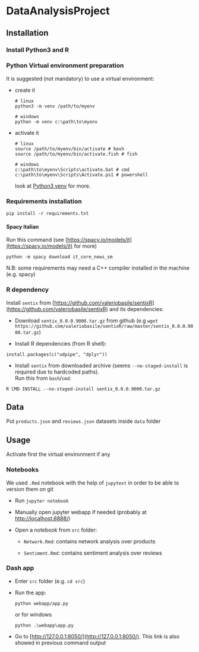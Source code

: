 # DataAnalysisProject

## Installation

### Install Python3 and R

### Python Virtual environment preparation

It is suggested (not mandatory) to use a virtual environment:

* create it
    ```
    # linux
    python3 -m venv /path/to/myenv

    # windows
    python -m venv c:\path\to\myenv
    ```
* activate it
    ```
    # linux
    source /path/to/myenv/bin/activate # bash
    source /path/to/myenv/bin/activate.fish # fish

    # windows
    c:\path\to\myenv\Scripts\activate.bat # cmd
    c:\path\to\myenv\Scripts\Activate.ps1 # powershell
    ```
    look at [Python3 venv](https://docs.python.org/3/library/venv.html) for more.

### Requirements installation
```
pip install -r requirements.txt
```
#### Spacy italian
Run this command (see [https://spacy.io/models/it](https://spacy.io/models/it) for more)
```
python -m spacy download it_core_news_sm
```

N.B: some requirements may need a C++ compiler installed in the machine (e.g. spacy)

### R dependency

Install `sentix` from [https://github.com/valeriobasile/sentixR](https://github.com/valeriobasile/sentixR) and its dependencies:

* Download `sentix_0.0.0.9000.tar.gz` from github (e.g `wget https://github.com/valeriobasile/sentixR/raw/master/sentix_0.0.0.9000.tar.gz`)

* Install R dependencies (from R shell):
```
install.packages(c("udpipe", "dplyr"))
```

* Install `sentix` from downloaded archive (seems `--no-staged-install` is required due to hardcoded paths).  
Run this from `bash`/`cmd`:
```
R CMD INSTALL --no-staged-install sentix_0.0.0.9000.tar.gz
```

## Data

Put `products.json` and `reviews.json` datasets inside `data` folder

## Usage

Activate first the virtual environment if any

### Notebooks

We used `.Rmd` notebook with the help of `jupytext` in order to be able to version them on git

* Run `jupyter notebook`

* Manually open jupyter webapp if needed (probably at [http://localhost:8888/](http://localhost:8888/))

* Open a notebook from `src` folder:

    * `Network.Rmd`: contains network analysis over products

    * `Sentiment.Rmd`: contains sentiment analysis over reviews

### Dash app

* Enter `src` folder (e.g. `cd src`)

* Run the app:
    ```
    python webapp/app.py
    ```
    or for windows
    ```
    python .\webapp\app.py
    ```

* Go to [http://127.0.0.1:8050/](http://127.0.0.1:8050/). This link is also showed in previous command output

